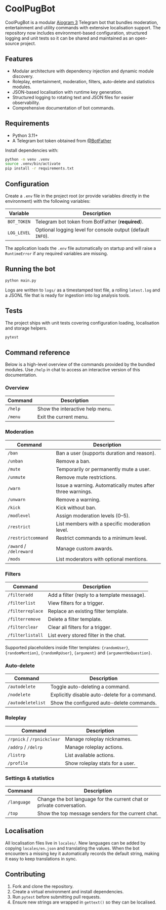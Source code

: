 # CoolPugBot

CoolPugBot is a modular [Aiogram 3](https://docs.aiogram.dev/) Telegram bot that bundles
moderation, entertainment and utility commands with extensive localisation support.
The repository now includes environment-based configuration, structured logging and
unit tests so it can be shared and maintained as an open-source project.

## Features

- Modular architecture with dependency injection and dynamic module discovery.
- Roleplay, entertainment, moderation, filters, auto-delete and statistics modules.
- JSON-based localisation with runtime key generation.
- Structured logging to rotating text and JSON files for easier observability.
- Comprehensive documentation of bot commands.

## Requirements

- Python 3.11+
- A Telegram bot token obtained from [@BotFather](https://t.me/BotFather)

Install dependencies with:

```bash
python -m venv .venv
source .venv/bin/activate
pip install -r requirements.txt
```

## Configuration

Create a `.env` file in the project root (or provide variables directly in the
environment) with the following variables:

| Variable    | Description                                              |
|-------------|----------------------------------------------------------|
| `BOT_TOKEN` | Telegram bot token from BotFather (**required**).        |
| `LOG_LEVEL` | Optional logging level for console output (default `INFO`). |

The application loads the `.env` file automatically on startup and will raise a
`RuntimeError` if any required variables are missing.

## Running the bot

```bash
python main.py
```

Logs are written to `logs/` as a timestamped text file, a rolling `latest.log`
and a JSONL file that is ready for ingestion into log analysis tools.

## Tests

The project ships with unit tests covering configuration loading, localisation and
storage helpers.

```bash
pytest
```

## Command reference

Below is a high-level overview of the commands provided by the bundled modules.
Use `/help` in chat to access an interactive version of this documentation.

### Overview

| Command      | Description                                |
|--------------|--------------------------------------------|
| `/help`      | Show the interactive help menu.             |
| `/menu`      | Exit the current menu.                      |

### Moderation

| Command              | Description |
|----------------------|-------------|
| `/ban`               | Ban a user (supports duration and reason). |
| `/unban`             | Remove a ban. |
| `/mute`              | Temporarily or permanently mute a user. |
| `/unmute`            | Remove mute restrictions. |
| `/warn`              | Issue a warning. Automatically mutes after three warnings. |
| `/unwarn`            | Remove a warning. |
| `/kick`              | Kick without ban. |
| `/modlevel`          | Assign moderation levels (0–5). |
| `/restrict`          | List members with a specific moderation level. |
| `/restrictcommand`   | Restrict commands to a minimum level. |
| `/award` / `/delreward` | Manage custom awards. |
| `/mods`              | List moderators with optional mentions. |

### Filters

| Command            | Description |
|--------------------|-------------|
| `/filteradd`       | Add a filter (reply to a template message). |
| `/filterlist`      | View filters for a trigger. |
| `/filterreplace`   | Replace an existing filter template. |
| `/filterremove`    | Delete a filter template. |
| `/filterclear`     | Clear all filters for a trigger. |
| `/filterlistall`   | List every stored filter in the chat. |

Supported placeholders inside filter templates:
`{randomUser}`, `{randomMention}`, `{randomRpUser}`, `{argument}` and `{argumentNoQuestion}`.

### Auto-delete

| Command             | Description |
|---------------------|-------------|
| `/autodelete`       | Toggle auto-deleting a command. |
| `/nodelete`         | Explicitly disable auto-delete for a command. |
| `/autodeletelist`   | Show the configured auto-delete commands. |

### Roleplay

| Command            | Description |
|--------------------|-------------|
| `/rpnick` / `/rpnickclear` | Manage roleplay nicknames. |
| `/addrp` / `/delrp`        | Manage roleplay actions. |
| `/listrp`                 | List available actions. |
| `/profile`                | Show roleplay stats for a user. |

### Settings & statistics

| Command        | Description |
|----------------|-------------|
| `/language`    | Change the bot language for the current chat or private conversation. |
| `/top`         | Show the top message senders for the current chat. |

## Localisation

All localisation files live in `locales/`. New languages can be added by copying
`locales/en.json` and translating the values. When the bot encounters a missing
key it automatically records the default string, making it easy to keep
translations in sync.

## Contributing

1. Fork and clone the repository.
2. Create a virtual environment and install dependencies.
3. Run `pytest` before submitting pull requests.
4. Ensure new strings are wrapped in `gettext()` so they can be localised.

